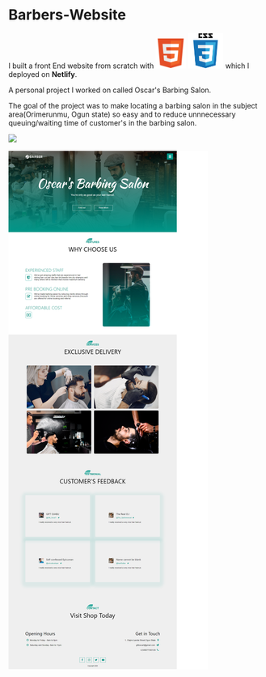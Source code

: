 # Barbers-Website 
I built a front End  website from scratch with 
<code><img height="60" src="https://raw.githubusercontent.com/devicons/devicon/master/icons/html5/html5-original.svg" title="html5"></code>
<code><img height="70" src="https://raw.githubusercontent.com/devicons/devicon/master/icons/css3/css3-original-wordmark.svg" title="css3"></code> which I deployed on **Netlify**.


A personal project I worked on called Oscar's Barbing Salon.

The goal of the project was to make locating a barbing salon in the subject area(Orimerunmu, Ogun state) so easy and to reduce unnnecessary queuing/waiting time of customer's in the barbing salon.

![](https://github.com/Gift-Ojeabulu/Barber-s-Website-/blob/main/Untitled_%20Nov%2026%2C%202020%202_11%20AM.gif)

![](https://github.com/Gift-Ojeabulu/Barber-s-Website-/blob/main/screenshot-oscar-barberswebsite-24.netlify.app-2021.01.22-09_37_00%20(1).png)
